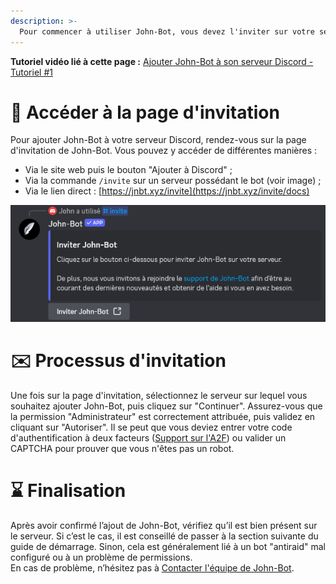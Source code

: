 ```yaml
---
description: >-
  Pour commencer à utiliser John-Bot, vous devez l'inviter sur votre serveur Discord. Découvrez comment procéder étape par étape.
---
```

**Tutoriel vidéo lié à cette page :** [Ajouter John-Bot à son serveur Discord - Tutoriel #1](https://jnbt.xyz/fr/tutorials/add)

# :link: Accéder à la page d'invitation
Pour ajouter John-Bot à votre serveur Discord, rendez-vous sur la page d'invitation de John-Bot. 
Vous pouvez y accéder de différentes manières :
* Via le site web puis le bouton "Ajouter à Discord" ;
* Via la commande `/invite` sur un serveur possédant le bot (voir image) ;
* Via le lien direct : [https://jnbt.xyz/invite](https://jnbt.xyz/invite/docs)

![Commande /invite sur un serveur Discord possédant John-Bot](../.gitbook/assets/add_command_invite.png)

# :envelope: Processus d'invitation
Une fois sur la page d'invitation, sélectionnez le serveur sur lequel vous souhaitez ajouter John-Bot, puis cliquez sur "Continuer". Assurez-vous que la permission "Administrateur" est correctement attribuée, puis validez en cliquant sur "Autoriser". Il se peut que vous deviez entrer votre code d'authentification à deux facteurs ([Support sur l'A2F](https://support.discord.com/hc/fr/articles/219576828-Mise-en-place-de-l-authentification-multifacteurs)) ou valider un CAPTCHA pour prouver que vous n'êtes pas un robot.

# :hourglass: Finalisation
Après avoir confirmé l’ajout de John-Bot, vérifiez qu’il est bien présent sur le serveur. Si c’est le cas, il est conseillé de passer à la section suivante du guide de démarrage. Sinon, cela est généralement lié à un bot "antiraid" mal configuré ou à un problème de permissions. 
<br/> En cas de problème, n’hésitez pas à [Contacter l'équipe de John-Bot](../contact.md).